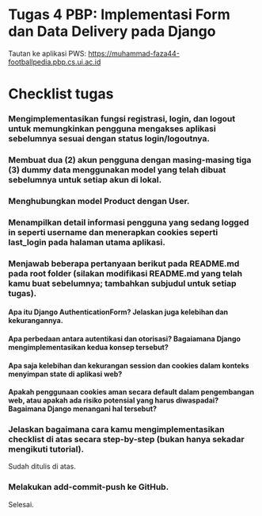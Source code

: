 # Tugas 4 PBP: Implementasi Form dan Data Delivery pada Django

Tautan ke aplikasi PWS: https://muhammad-faza44-footballpedia.pbp.cs.ui.ac.id

# Checklist tugas

### Mengimplementasikan fungsi registrasi, login, dan logout untuk memungkinkan pengguna mengakses aplikasi sebelumnya sesuai dengan status login/logoutnya.

### Membuat dua (2) akun pengguna dengan masing-masing tiga (3) dummy data menggunakan model yang telah dibuat sebelumnya untuk setiap akun di lokal.

### Menghubungkan model Product dengan User.

### Menampilkan detail informasi pengguna yang sedang logged in seperti username dan menerapkan cookies seperti last_login pada halaman utama aplikasi.

### Menjawab beberapa pertanyaan berikut pada README.md pada root folder (silakan modifikasi README.md yang telah kamu buat sebelumnya; tambahkan subjudul untuk setiap tugas).

#### Apa itu Django AuthenticationForm? Jelaskan juga kelebihan dan kekurangannya.

#### Apa perbedaan antara autentikasi dan otorisasi? Bagaiamana Django mengimplementasikan kedua konsep tersebut?

#### Apa saja kelebihan dan kekurangan session dan cookies dalam konteks menyimpan state di aplikasi web?

#### Apakah penggunaan cookies aman secara default dalam pengembangan web, atau apakah ada risiko potensial yang harus diwaspadai? Bagaimana Django menangani hal tersebut?

### Jelaskan bagaimana cara kamu mengimplementasikan checklist di atas secara step-by-step (bukan hanya sekadar mengikuti tutorial).
Sudah ditulis di atas.

### Melakukan add-commit-push ke GitHub.
Selesai.
